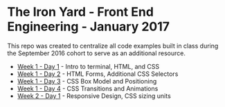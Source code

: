 # The Iron Yard - Front End Engineering - January 2017
This repo was created to centralize all code examples built in class during the September 2016 cohort to serve as an additional resource.

- [Week 1 - Day 1](week1-day1) - Intro to terminal, HTML, and CSS
- [Week 1 - Day 2](week1-day2) - HTML Forms, Additional CSS Selectors
- [Week 1 - Day 3](week1-day3) - CSS Box Model and Positioning
- [Week 1 - Day 4](week1-day4) - CSS Transitions and Animations
- [Week 2 - Day 1](week2-day1) - Responsive Design, CSS sizing units
